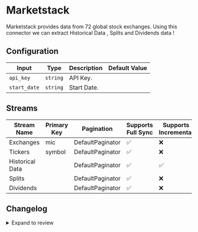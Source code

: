# Marketstack
Marketstack provides data from 72 global stock exchanges.
Using this connector we can extract Historical Data , Splits and Dividends data !

## Configuration

| Input | Type | Description | Default Value |
|-------|------|-------------|---------------|
| `api_key` | `string` | API Key.  |  |
| `start_date` | `string` | Start Date.  |  |

## Streams
| Stream Name | Primary Key | Pagination | Supports Full Sync | Supports Incremental |
|-------------|-------------|------------|---------------------|----------------------|
| Exchanges | mic | DefaultPaginator | ✅ |  ❌  |
| Tickers | symbol | DefaultPaginator | ✅ |  ❌  |
| Historical Data |  | DefaultPaginator | ✅ |  ✅  |
| Splits |  | DefaultPaginator | ✅ |  ❌  |
| Dividends |  | DefaultPaginator | ✅ |  ❌  |

## Changelog

<details>
  <summary>Expand to review</summary>

| Version | Date              | Pull Request | Subject        |
|---------|-------------------|--------------|----------------|
| 0.0.34  | 2025-09-05 | [TBD](https://github.com/airbytehq/airbyte/pull/TBD) | Update to CDK v7.0.0 |
| 0.0.33  | 2025-08-23 | [65185](https://github.com/airbytehq/airbyte/pull/65185) | Update dependencies |
| 0.0.32  | 2025-08-09 | [64745](https://github.com/airbytehq/airbyte/pull/64745) | Update dependencies |
| 0.0.31  | 2025-08-02 | [64178](https://github.com/airbytehq/airbyte/pull/64178) | Update dependencies |
| 0.0.30  | 2025-07-26 | [63909](https://github.com/airbytehq/airbyte/pull/63909) | Update dependencies |
| 0.0.29  | 2025-07-19 | [63390](https://github.com/airbytehq/airbyte/pull/63390) | Update dependencies |
| 0.0.28  | 2025-07-12 | [63120](https://github.com/airbytehq/airbyte/pull/63120) | Update dependencies |
| 0.0.27  | 2025-07-05 | [62651](https://github.com/airbytehq/airbyte/pull/62651) | Update dependencies |
| 0.0.26  | 2025-06-28 | [62175](https://github.com/airbytehq/airbyte/pull/62175) | Update dependencies |
| 0.0.25  | 2025-06-21 | [61856](https://github.com/airbytehq/airbyte/pull/61856) | Update dependencies |
| 0.0.24  | 2025-06-14 | [61099](https://github.com/airbytehq/airbyte/pull/61099) | Update dependencies |
| 0.0.23  | 2025-05-24 | [60618](https://github.com/airbytehq/airbyte/pull/60618) | Update dependencies |
| 0.0.22  | 2025-05-10 | [59897](https://github.com/airbytehq/airbyte/pull/59897) | Update dependencies |
| 0.0.21  | 2025-05-03 | [59257](https://github.com/airbytehq/airbyte/pull/59257) | Update dependencies |
| 0.0.20  | 2025-04-26 | [58825](https://github.com/airbytehq/airbyte/pull/58825) | Update dependencies |
| 0.0.19  | 2025-04-19 | [58163](https://github.com/airbytehq/airbyte/pull/58163) | Update dependencies |
| 0.0.18  | 2025-04-12 | [57715](https://github.com/airbytehq/airbyte/pull/57715) | Update dependencies |
| 0.0.17  | 2025-04-05 | [57087](https://github.com/airbytehq/airbyte/pull/57087) | Update dependencies |
| 0.0.16  | 2025-03-29 | [56660](https://github.com/airbytehq/airbyte/pull/56660) | Update dependencies |
| 0.0.15  | 2025-03-22 | [56062](https://github.com/airbytehq/airbyte/pull/56062) | Update dependencies |
| 0.0.14  | 2025-03-08 | [55473](https://github.com/airbytehq/airbyte/pull/55473) | Update dependencies |
| 0.0.13  | 2025-03-01 | [54829](https://github.com/airbytehq/airbyte/pull/54829) | Update dependencies |
| 0.0.12  | 2025-02-22 | [54307](https://github.com/airbytehq/airbyte/pull/54307) | Update dependencies |
| 0.0.11  | 2025-02-15 | [53842](https://github.com/airbytehq/airbyte/pull/53842) | Update dependencies |
| 0.0.10  | 2025-02-08 | [53262](https://github.com/airbytehq/airbyte/pull/53262) | Update dependencies |
| 0.0.9   | 2025-02-01 | [52761](https://github.com/airbytehq/airbyte/pull/52761) | Update dependencies |
| 0.0.8   | 2025-01-25 | [52279](https://github.com/airbytehq/airbyte/pull/52279) | Update dependencies |
| 0.0.7   | 2025-01-18 | [51781](https://github.com/airbytehq/airbyte/pull/51781) | Update dependencies |
| 0.0.6   | 2025-01-11 | [51177](https://github.com/airbytehq/airbyte/pull/51177) | Update dependencies |
| 0.0.5   | 2024-12-28 | [50620](https://github.com/airbytehq/airbyte/pull/50620) | Update dependencies |
| 0.0.4   | 2024-12-21 | [50084](https://github.com/airbytehq/airbyte/pull/50084) | Update dependencies |
| 0.0.3   | 2024-12-14 | [49626](https://github.com/airbytehq/airbyte/pull/49626) | Update dependencies |
| 0.0.2   | 2024-12-12 | [48963](https://github.com/airbytehq/airbyte/pull/48963) | Update dependencies |
| 0.0.1   | 2024-11-07 | | Initial release by [@ombhardwajj](https://github.com/ombhardwajj) via Connector Builder |

</details>
